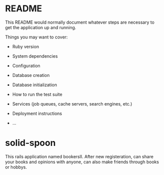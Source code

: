 # README

This README would normally document whatever steps are necessary to get the
application up and running.

Things you may want to cover:

* Ruby version

* System dependencies

* Configuration

* Database creation

* Database initialization

* How to run the test suite

* Services (job queues, cache servers, search engines, etc.)

* Deployment instructions

* ...

# solid-spoon

This rails application named bookersⅡ.
After new registeration, can share your books and opinions with anyone, 
can also make friends through books or hobbys.   